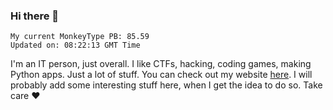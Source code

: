 ### Hi there 👋
<!-- PB START -->
```
My current MonkeyType PB: 85.59
Updated on: 08:22:13 GMT Time
```
<!-- PB END -->
I'm an IT person, just overall. I like CTFs, hacking, coding games, making Python apps. Just a lot of stuff.
You can check out my website [here](https://skill3472.github.io/).
I will probably add some interesting stuff here, when I get the idea to do so. Take care ❤️
